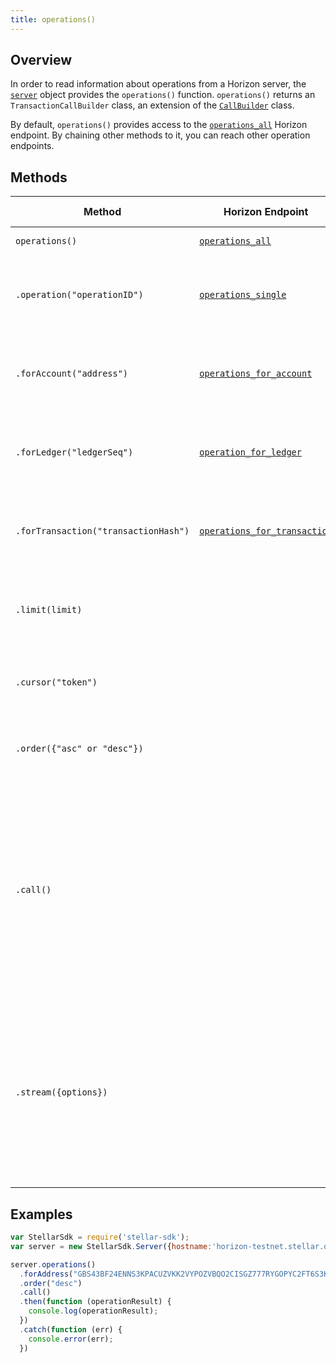 ```yaml
---
title: operations()
---
```


## Overview

In order to read information about operations from a Horizon server, the [`server`](./server.md) object provides the `operations()` function. `operations()` returns an `TransactionCallBuilder` class, an extension of the [`CallBuilder`](./call_builder.md) class.

By default, `operations()` provides access to the [`operations_all`](https://stellar.org/developers/horizon/reference/operations-all.html) Horizon endpoint.  By chaining other methods to it, you can reach other operation endpoints.

## Methods

| Method | Horizon Endpoint | Param Type | Description |
| --- | --- | --- | --- |
| `operations()` | [`operations_all`](https://stellar.org/developers/horizon/reference/operations-all.html) | | Access all operations. |
| `.operation("operationID")` | [`operations_single`](https://stellar.org/developers/horizon/reference/operations-single.html) | `string` | Pass in the ID of a particular operation to access its details. |
| `.forAccount("address")` | [`operations_for_account`](https://stellar.org/developers/horizon/reference/operations-for-account.html) | `string` | Pass in the address of a particular account to access its operations.|
| `.forLedger("ledgerSeq")` | [`operation_for_ledger`](https://stellar.org/developers/horizon/reference/operation-for-ledger.html) | `string` | Pass in the sequence of a particular ledger to access its operations. |
| `.forTransaction("transactionHash")` | [`operations_for_transaction`](https://stellar.org/developers/horizon/reference/operations-for-transaction.html) | `string` |  Pass in the hash of a particular transaction to access its operations. |
| `.limit(limit)` | | `integer` | Limits the number of returned resources to the given `limit`.|
| `.cursor("token")` | | `string` | Return only resources after the given paging token. |
| `.order({"asc" or "desc"})` | | `string` |  Order the returned collection in "asc" or "desc" order. |
| `.call()` | | | Triggers a HTTP Request to the Horizon server based on the builder's current configuration.  Returns a `Promise` that resolves to the server's response.  For more on `Promise`, see [these docs](https://developer.mozilla.org/en-US/docs/Web/JavaScript/Reference/Global_Objects/Promise).|
| `.stream({options})` | | object of [properties](https://developer.mozilla.org/en-US/docs/Web/API/EventSource#Properties) | Creates an `EventSource` that listens for incoming messages from the server.  URL based on builder's current configuration.  For more on `EventSource`, see [these docs](https://developer.mozilla.org/en-US/docs/Web/API/EventSource). |


## Examples

```js
var StellarSdk = require('stellar-sdk');
var server = new StellarSdk.Server({hostname:'horizon-testnet.stellar.org', secure:true, port:443});

server.operations()
  .forAddress("GBS43BF24ENNS3KPACUZVKK2VYPOZVBQO2CISGZ777RYGOPYC2FT6S3K")
  .order("desc")
  .call()
  .then(function (operationResult) {
    console.log(operationResult);
  })
  .catch(function (err) {
    console.error(err);
  })
```
